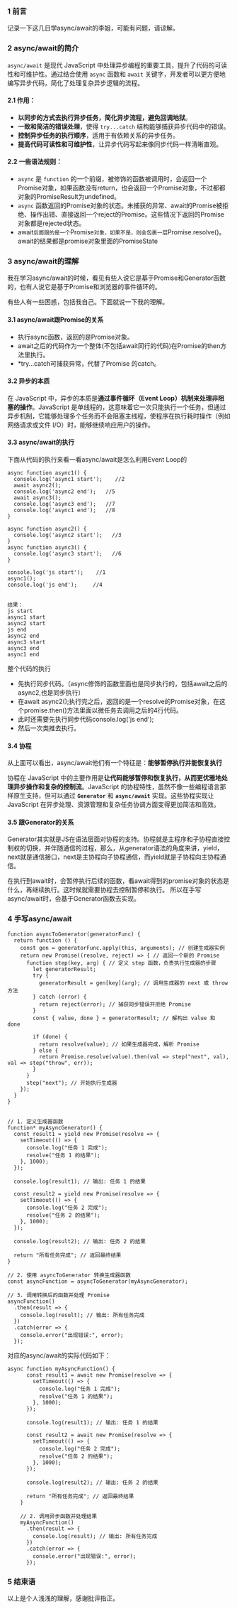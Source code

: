 
### 1 前言

记录一下这几日学async/await的李姐，可能有问题，请谅解。

### 2 async/await的简介
`async/await` 是现代 JavaScript 中处理异步编程的重要工具，提升了代码的可读性和可维护性。通过结合使用 `async` 函数和 `await` 关键字，开发者可以更方便地编写异步代码，简化了处理复杂异步逻辑的流程。

#### 2.1 作用：

-   **以同步的方式去执行异步任务，简化异步流程，避免回调地狱**。
-   **一致和简洁的错误处理**，使得 `try...catch` 结构能够捕获异步代码中的错误。
-   **控制异步任务的执行顺序**，适用于有依赖关系的异步任务。
-   **提高代码可读性和可维护性**，让异步代码写起来像同步代码一样清晰直观。

#### 2.2 一些语法规则：

-   `async` 是 `function` 的一个前缀，被修饰的函数被调用时，会返回一个Promise对象，如果函数没有return，也会返回一个Promise对象，不过都都对象的PromiseResult为undefined。
-   `async` 函数返回的Promise对象的状态。未捕获的异常、await的Promise被拒绝、操作出错、直接返回一个reject的Promise。这些情况下返回的Promise对象都是rejected状态。
-   await`后面跟的是一个`Promise`对象，如果不是，则会包裹一层`Promise.resolve()。await的结果都是promise对象里面的PromiseState

### 3 async/await的理解

我在学习async/await的时候，看见有些人说它是基于Promise和Generator函数的，也有人说它是基于Promise和浏览器的事件循环的。

有些人有一些困惑，包括我自己。下面就说一下我的理解。

#### 3.1 async/await跟Promise的关系

-   执行async函数，返回的是Promise对象。
-   await之后的代码作为一个整体(不包括await同行的代码)在Promise的then方法里执行。
-   *try...catch可捕获异常，代替了Promise 的catch。

#### 3.2 异步的本质

在 JavaScript 中，异步的本质是**通过事件循环（Event Loop）机制来处理非阻塞的操作**。JavaScript 是单线程的，这意味着它一次只能执行一个任务，但通过异步机制，它能够处理多个任务而不会阻塞主线程，使程序在执行耗时操作（例如网络请求或文件 I/O）时，能够继续响应用户的操作。

#### 3.3 async/await的执行

下面从代码的执行来看一看async/await是怎么利用Event Loop的

```
async function async1() {
  console.log('async1 start');    //2
  await async2();
  console.log('async2 end');   //5
  await async3();
  console.log('async3 end');   //7
  console.log('async1 end');   //8
}

async function async2() {
  console.log('async2 start');   //3
}
async function async3() {
  console.log('async3 start');   //6
}

console.log('js start');    //1
async1();
console.log('js end');     //4

    
结果：
js start
async1 start
async2 start
js end
async2 end
async3 start
async3 end
async1 end
```

整个代码的执行

-   先执行同步代码。（async修饰的函数里面也是同步执行的，包括await之后的async2,也是同步执行）
-   在await async2();执行完之后，返回的是一个resolve的Promise对象，在这个promise.then()方法里面以微任务去调用之后的4行代码。
-   此时还需要先执行同步代码console.log('js end');
-   然后一次类推去执行。

#### 3.4 协程

从上面可以看出，async/await他们有一个特征是：**能够暂停执行并能恢复执行**

协程在 JavaScript 中的主要作用是**让代码能够暂停和恢复执行，从而更优雅地处理异步操作和复杂的控制流**。JavaScript 的协程特性，虽然不像一些编程语言那样原生支持，但可以通过 **`Generator`** 和 **`async/await`** 实现。这些协程实现让 JavaScript 在异步处理、资源管理和复杂任务协调方面变得更加简洁和高效。

#### 3.5 跟Generator的关系

Generator其实就是JS在语法层面对协程的支持。协程就是主程序和子协程直接控制权的切换，并伴随通信的过程，那么，从generator语法的角度来讲，yield，next就是通信接口，next是主协程向子协程通信，而yield就是子协程向主协程通信。

在执行到await时，会暂停执行后续的函数，看await得到的promise对象的状态是什么，再继续执行。这时候就需要协程去控制暂停和执行。
所以在手写async/await时，会基于Generator函数去实现。

### 4 手写async/await


```
function asyncToGenerator(generatorFunc) {
  return function () {
    const gen = generatorFunc.apply(this, arguments); // 创建生成器实例
    return new Promise((resolve, reject) => { // 返回一个新的 Promise
      function step(key, arg) { // 定义 step 函数，负责执行生成器的步骤
        let generatorResult;
        try {
          generatorResult = gen[key](arg); // 调用生成器的 next 或 throw 方法
        } catch (error) {
          return reject(error); // 捕获同步错误并拒绝 Promise
        }
        const { value, done } = generatorResult; // 解构出 value 和 done

        if (done) {
          return resolve(value); // 如果生成器完成，解析 Promise
        } else {
          return Promise.resolve(value).then(val => step("next", val), val => step("throw", err));
        }
      }
      step("next"); // 开始执行生成器
    });
  }
}


// 1. 定义生成器函数
function* myAsyncGenerator() {
  const result1 = yield new Promise(resolve => {
    setTimeout(() => {
      console.log("任务 1 完成");
      resolve("任务 1 的结果");
    }, 1000);
  });

  console.log(result1); // 输出: 任务 1 的结果

  const result2 = yield new Promise(resolve => {
    setTimeout(() => {
      console.log("任务 2 完成");
      resolve("任务 2 的结果");
    }, 1000);
  });

  console.log(result2); // 输出: 任务 2 的结果

  return "所有任务完成"; // 返回最终结果
}

// 2. 使用 asyncToGenerator 转换生成器函数
const asyncFunction = asyncToGenerator(myAsyncGenerator);

// 3. 调用转换后的函数并处理 Promise
asyncFunction()
  .then(result => {
    console.log(result); // 输出: 所有任务完成
  })
  .catch(error => {
    console.error("出现错误:", error);
  });
```

对应的async/await的实际代码如下：

```
async function myAsyncFunction() {
      const result1 = await new Promise(resolve => {
        setTimeout(() => {
          console.log("任务 1 完成");
          resolve("任务 1 的结果");
        }, 1000);
      });

      console.log(result1); // 输出: 任务 1 的结果

      const result2 = await new Promise(resolve => {
        setTimeout(() => {
          console.log("任务 2 完成");
          resolve("任务 2 的结果");
        }, 1000);
      });

      console.log(result2); // 输出: 任务 2 的结果

      return "所有任务完成"; // 返回最终结果
    }

    // 2. 调用异步函数并处理结果
    myAsyncFunction()
      .then(result => {
        console.log(result); // 输出: 所有任务完成
      })
      .catch(error => {
        console.error("出现错误:", error);
      });
```

### 5 结束语
以上是个人浅浅的理解，感谢批评指正。
